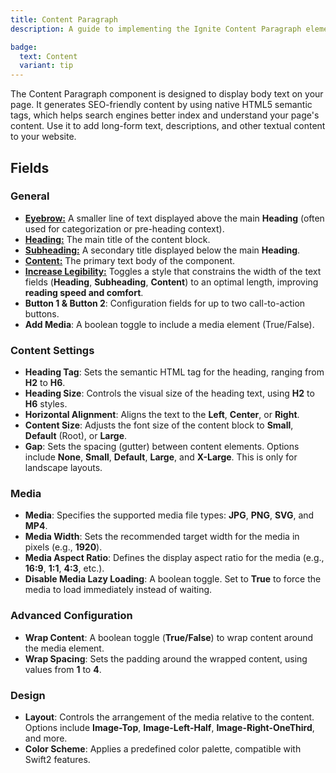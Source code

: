```yaml
---
title: Content Paragraph
description: A guide to implementing the Ignite Content Paragraph element

badge:
  text: Content
  variant: tip
---
```


The Content Paragraph component is designed to display body text on your page. It generates SEO-friendly content by using native HTML5 semantic tags, which helps search engines better index and understand your page's content. Use it to add long-form text, descriptions, and other textual content to your website.

## Fields
### General
- [**Eyebrow:**](/best-practices/content-best-practices#eyebrow) A smaller line of text displayed above the main **Heading** (often used for categorization or pre-heading context).
- [**Heading:**](/best-practices/content-best-practices#heading) The main title of the content block.
- [**Subheading:**](/best-practices/content-best-practices#subheading) A secondary title displayed below the main **Heading**.
- [**Content:**](/best-practices/content-best-practices#content-text) The primary text body of the component.
- [**Increase Legibility:**](/best-practices/ui-ux-best-practices#text-legibility) Toggles a style that constrains the width of the text fields (**Heading**, **Subheading**, **Content**) to an optimal length, improving **reading speed and comfort**.
- **Button 1 & Button 2**: Configuration fields for up to two call-to-action buttons.
- **Add Media**: A boolean toggle to include a media element (True/False).

### Content Settings

- **Heading Tag**: Sets the semantic HTML tag for the heading, ranging from **H2** to **H6**.
- **Heading Size**: Controls the visual size of the heading text, using **H2** to **H6** styles.
- **Horizontal Alignment**: Aligns the text to the **Left**, **Center**, or **Right**.
- **Content Size**: Adjusts the font size of the content block to **Small**, **Default** (Root), or **Large**.
- **Gap**: Sets the spacing (gutter) between content elements. Options include **None**, **Small**, **Default**, **Large**, and **X-Large**. This is only for landscape layouts.

### Media
- **Media**: Specifies the supported media file types: **JPG**, **PNG**, **SVG**, and **MP4**.
- **Media Width**: Sets the recommended target width for the media in pixels (e.g., **1920**).
- **Media Aspect Ratio**: Defines the display aspect ratio for the media (e.g., **16:9**, **1:1**, **4:3**, etc.).
- **Disable Media Lazy Loading**: A boolean toggle. Set to **True** to force the media to load immediately instead of waiting.

### Advanced Configuration
- **Wrap Content**: A boolean toggle (**True/False**) to wrap content around the media element.
- **Wrap Spacing**: Sets the padding around the wrapped content, using values from **1** to **4**.

### Design
- **Layout**: Controls the arrangement of the media relative to the content. Options include **Image-Top**, **Image-Left-Half**, **Image-Right-OneThird**, and more.
- **Color Scheme**: Applies a predefined color palette, compatible with Swift2 features.